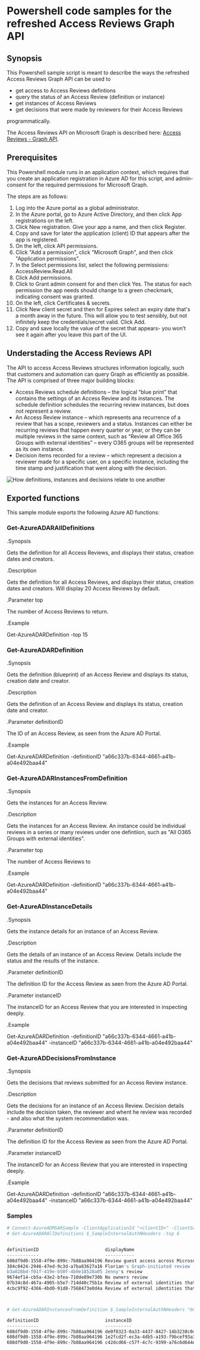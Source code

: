 # Powershell code samples for the refreshed Access Reviews Graph API
## Synopsis

This Powershell sample script is meant to describe the ways the refreshed Access Reviews Graph API can be used to
* get access to Access Reviews defintions
* query the status of an Access Review (definition or instance)
* get instances of Access Reviews
* get decisions that were made by reviewers for their Access Reviews

programmatically.

The Access Reviews API on Microsoft Graph is described here: [Access Reviews - Graph API](https://docs.microsoft.com/en-us/graph/api/resources/accessreviewsv2-root?view=graph-rest-beta).

## Prerequisites
This Powershell module runs in an application context, which requires that you create an application registration in Azure AD for this script, and admin-consent for the required permissions for Microsoft Graph.

The steps are as follows:
1. Log into the Azure portal as a global administrator.
2. In the Azure portal, go to Azure Active Directory, and then click App registrations on the left.
3. Click New registration. Give your app a name, and then click Register.
4. Copy and save for later the application (client) ID that appears after the app is registered.
5. On the left, click API permissions.
6. Click "Add a permission", click "Microsoft Graph", and then click "Application permissions".
7. In the Select permissions list, select the following permissions: AccessReview.Read.All
8. Click Add permissions.
9. Click to Grant admin consent for <your tenant> and then click Yes. The status for each permission the app needs should change to a green checkmark, indicating consent was granted.
10. On the left, click Certificates & secrets.
11. Click New client secret and then for Expires select an expiry date that's a month away in the future. This will allow you to test sensibly, but not infinitely keep the credentials/secret valid. Click Add.
12. Copy and save locally the value of the secret that appears- you won’t see it again after you leave this part of the UI.

## Understading the Access Reviews API

The API to access Access Reviews structures information logically, such that customers and automation can query Graph as efficiently as possible. The API is comprised of three major building blocks:
* Access Reviews schedule definitions – the logical “blue print” that contains the settings of an Access Review and its instances. The schedule definition schedules the recurring review instances, but does not represent a review.
* An Access Review instance – which represents ana recurrence of a review that has a scope, reviewers and a status. Instances can either be recurring reviews that happen every quarter or year, or they can be multiple reviews in the same context, such as “Review all Office 365 Groups with external identities” – every O365 groups will be represented as its own instance.
* Decision items recorded for a review – which represent a decision a reviewer made for a specific user, on a specific instance, including the time stamp and justification that went along with the decision.

![How definitions, instances and decisions relate to one another](./screenshots/relationships.png)

## Exported functions

This sample module exports the following Azure AD functions:

### Get-AzureADARAllDefinitions

 .Synopsis
 
  Gets the definition for all Access Reviews, and displays their status, creation dates and creators.

 .Description
 
  Gets the definition for all Access Reviews, and displays their status, creation dates and creators. Will display 20 Access Reviews by default.

 .Parameter top
 
  The number of Access Reviews to return.

 .Example
 
   Get-AzureADARDefinition -top 15

### Get-AzureADARDefinition

.Synopsis

  Gets the definition (blueprint) of an Access Review and displays its status, creation date and creator.

 .Description
 
  Gets the definition of an Access Review and displays its status, creation date and creator.

 .Parameter definitionID
 
  The ID of an Access Review, as seen from the Azure AD Portal.

 .Example
 
   Get-AzureADARDefinition -definitionID "a66c337b-6344-4661-a41b-a04e492baa44"

### Get-AzureADARInstancesFromDefinition

 .Synopsis
 
  Gets the instances for an Access Review.

 .Description
 
  Gets the instances for an Access Review. An instance could be individual reviews in a series or many reviews under one defintiion, such as "All O365 Groups with external identities".

 .Parameter top
 
  The number of Access Reviews to 

 .Example
 
   Get-AzureADARDefinition -definitionID "a66c337b-6344-4661-a41b-a04e492baa44"

### Get-AzureADInstanceDetails

 .Synopsis
 
  Gets the instance details for an instance of an Access Review.

 .Description
 
  Gets the details of an instance of an Access Review. Details include the status and the results of the instance.

 .Parameter definitionID
 
  The definition ID for the Access Review as seen from the Azure AD Portal.

 .Parameter instanceID
 
  The instanceID for an Access Review that you are interested in inspecting deeply.

 .Example
 
   Get-AzureADARDefinition -definitionID "a66c337b-6344-4661-a41b-a04e492baa44" -instanceID "a66c337b-6344-4661-a41b-a04e492baa44"

### Get-AzureADDecisionsFromInstance

 .Synopsis
 
  Gets the decisions that reviews submitted for an Access Review instance.

 .Description
 
  Gets the decisions for an instance of an Access Review. Decision details include the decision taken, the reviewer and whent he review was recorded - and also what the system recommendation was.

 .Parameter definitionID
 
  The definition ID for the Access Review as seen from the Azure AD Portal.

 .Parameter instanceID
 
  The instanceID for an Access Review that you are interested in inspecting deeply.

 .Example
 
   Get-AzureADARDefinition -definitionID "a66c337b-6344-4661-a41b-a04e492baa44" -instanceID "a66c337b-6344-4661-a41b-a04e492baa44"
   
 
 ### Samples
 
 ```Powershell
 # Connect-AzureADMSARSample -ClientApplicationId "<clientID>" -ClientSecret "<client secret>" -TenantDomain "yourtenant.onmicrosoft.com"
 # Get-AzureADARAllDefinitions $_SampleInternalAuthNHeaders -top 6
 
 
definitionID                         displayName
------------                         -----------
608df9d0-1558-4f9e-899c-7b88aa964196 Review guest access across Microsoft 365 groups
384c0424-2946-47ed-9c3d-a7ba83627a16 Florian's Graph-initiated review (Group review for external identities)
b3a028bd-f01f-419e-b50f-4b0e18528a05 Jenny's review
9674ef14-cb5a-43e2-bfea-710de89e730b No owners review
07b34c8d-467a-4905-b5e7-714d40c75b1a Review of external identities that have not signed in a long time      
4cbc9f92-4366-4bd0-91d8-7568473e0d4a Review of external identities that have never signed in.



# Get-AzureADARInstancesFromDefinition $_SampleInternalAuthNHeaders "608df9d0-1558-4f9e-899c-7b88aa964196"

definitionID                         instanceID                           status     authHeaders
------------                         ----------                           ------     -----------
608df9d0-1558-4f9e-899c-7b88aa964196 de0f0323-0a33-4437-8427-14b3238c041e InProgress {Authorization, Content-Type, ExpiresOn}
608df9d0-1558-4f9e-899c-7b88aa964196 1e2fcd2f-ec3a-4db5-a193-f9bcef93a34b InProgress {Authorization, Content-Type, ExpiresOn}
608df9d0-1558-4f9e-899c-7b88aa964196 c42dcd66-c57f-4c7c-9399-a76c6d644e11 InProgress {Authorization, Content-Type, ExpiresOn}
```


 
